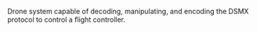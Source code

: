 Drone system capable of decoding, manipulating, and encoding the DSMX protocol to control a flight controller.
